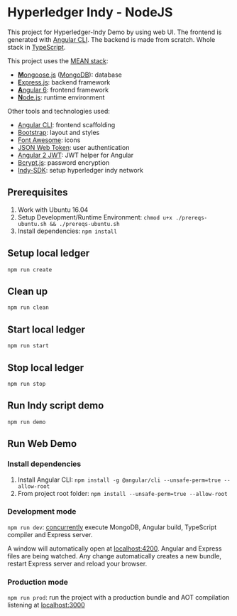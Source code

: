 # Hyperledger Indy - NodeJS

This project for Hyperledger-Indy Demo by using web UI. The frontend is generated with [Angular CLI](https://github.com/angular/angular-cli). The backend is made from scratch. Whole stack in [TypeScript](https://www.typescriptlang.org).

This project uses the [MEAN stack](https://en.wikipedia.org/wiki/MEAN_(software_bundle)):
* [**M**ongoose.js](http://www.mongoosejs.com) ([MongoDB](https://www.mongodb.com)): database
* [**E**xpress.js](http://expressjs.com): backend framework
* [**A**ngular 6](https://angular.io): frontend framework
* [**N**ode.js](https://nodejs.org): runtime environment

Other tools and technologies used:
* [Angular CLI](https://cli.angular.io): frontend scaffolding
* [Bootstrap](http://www.getbootstrap.com): layout and styles
* [Font Awesome](http://fontawesome.io): icons
* [JSON Web Token](https://jwt.io): user authentication
* [Angular 2 JWT](https://github.com/auth0/angular2-jwt/tree/v1.0): JWT helper for Angular
* [Bcrypt.js](https://github.com/dcodeIO/bcrypt.js): password encryption
* [Indy-SDK](https://github.com/hyperledger/indy-sdk): setup hyperledger indy network

## Prerequisites
1. Work with Ubuntu 16.04
2. Setup Development/Runtime Environment: `chmod u+x ./prereqs-ubuntu.sh && ./prereqs-ubuntu.sh`
3. Install dependencies: `npm install`

## Setup local ledger
`npm run create`

## Clean up
`npm run clean`

## Start local ledger
`npm run start`

## Stop local ledger
`npm run stop`

## Run Indy script demo
`npm run demo`

## Run Web Demo
### Install dependencies
1. Install Angular CLI: `npm install -g @angular/cli --unsafe-perm=true --allow-root`
2. From project root folder: `npm install --unsafe-perm=true --allow-root`

### Development mode
`npm run dev`: [concurrently](https://github.com/kimmobrunfeldt/concurrently) execute MongoDB, Angular build, TypeScript compiler and Express server.

A window will automatically open at [localhost:4200](http://localhost:4200). Angular and Express files are being watched. Any change automatically creates a new bundle, restart Express server and reload your browser.

### Production mode
`npm run prod`: run the project with a production bundle and AOT compilation listening at [localhost:3000](http://localhost:3000)